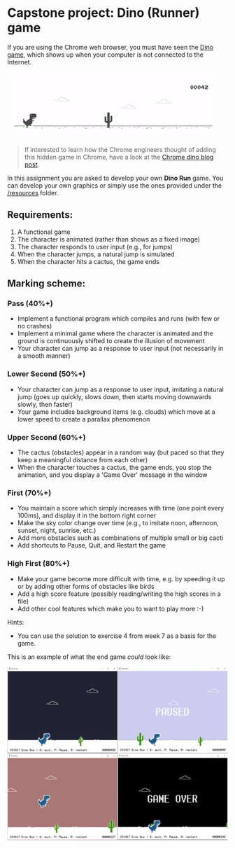 # Capstone project: Dino (Runner) game

If you are using the Chrome weh browser, you must have seen the [Dino game](https://en.wikipedia.org/wiki/Dinosaur_Game),
which shows up when your computer is not connected to the Internet.

![Chrome Dino gameplay](Dino_non-birthday_version.gif)

> If interested to learn how the Chrome engineers thought of adding this hidden game in Chrome, have a look at the
> [Chrome dino blog post](https://www.blog.google/products/chrome/chrome-dino/).

In this assignment you are asked to develop your own **Dino Run** game. You can develop your own graphics or simply
use the ones provided under the [/resources](resources/) folder.

## Requirements:
1.    A functional game
2.    The character is animated (rather than shows as a fixed image)
3.    The character responds to user input (e.g., for jumps)
4.    When the character jumps, a natural jump is simulated
5.    When the character hits a cactus, the game ends

## Marking scheme:

### Pass (40%+)
* Implement a functional program which compiles and runs (with few or no crashes)
* Implement a minimal game where the character is animated and the ground is continuously shifted to create the 
illusion of movement
* Your character can jump as a response to user input (not necessarily in a smooth manner)

### Lower Second (50%+)
* Your character can jump as a response to user input, imitating a natural jump (goes up quickly, slows down, then
starts moving downwards slowly, then faster)
* Your game includes background items (e.g. clouds) which move at a lower speed to create a parallax phenomenon

### Upper Second (60%+)
* The cactus (obstacles) appear in a random way (but paced so that they keep a meaningful distance from each other)
* When the character touches a cactus, the game ends, you stop the animation, and you display a 'Game Over' message in
the window 
 
### First (70%+)
* You maintain a score which simply increases with time (one point every 100ms), and display it in the bottom right corner
* Make the sky color change over time (e.g., to imitate noon, afternoon, sunset, night, sunrise, etc.)
* Add more obstacles such as combinations of multiple small or big cacti
* Add shortcuts to Pause, Quit, and Restart the game

### High First (80%+)
* Make your game become more difficult with time, e.g. by speeding it up or by adding other forms of obstacles like birds
* Add a high score feature (possibly reading/writing the high scores in a file)
* Add other cool features which make you to want to play more :-)

Hints:
- You can use the solution to exercise 4 from week 7 as a basis for the game.

This is an example of what the end game _could_ look like:

![Dino game screenshots](screenshots.png)
